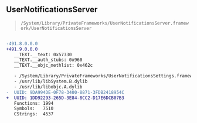 ## UserNotificationsServer

> `/System/Library/PrivateFrameworks/UserNotificationsServer.framework/UserNotificationsServer`

```diff

-491.8.0.0.0
+491.9.0.0.0
   __TEXT.__text: 0x57330
   __TEXT.__auth_stubs: 0x960
   __TEXT.__objc_methlist: 0x462c

   - /System/Library/PrivateFrameworks/UserNotificationsSettings.framework/UserNotificationsSettings
   - /usr/lib/libSystem.B.dylib
   - /usr/lib/libobjc.A.dylib
-  UUID: 9DA994DE-0F78-3400-8871-3FDB2418954C
+  UUID: 1DD92293-265D-3E84-8CC2-D17E6DCB07B3
   Functions: 1994
   Symbols:   7510
   CStrings:  4537

```
